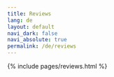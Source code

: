 ```yaml
---
title: Reviews
lang: de
layout: default
navi_dark: false
navi_absolute: true
permalink: /de/reviews
---
```


{% include pages/reviews.html %}
 
